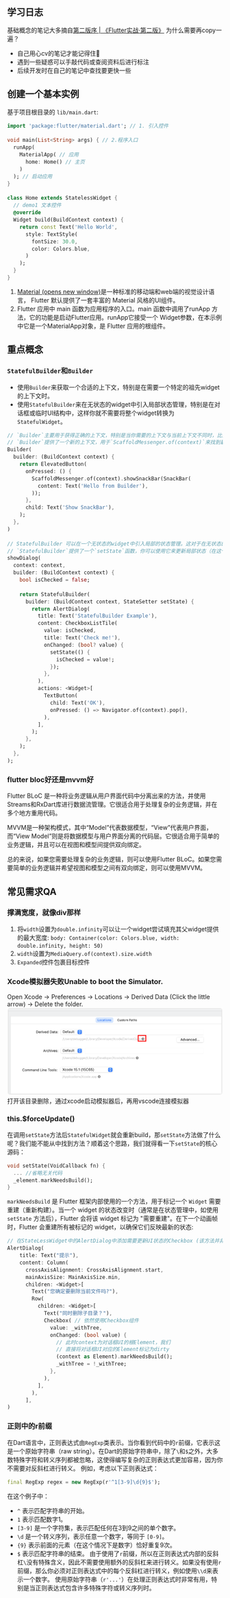## 学习日志
基础概念的笔记大多摘自[第二版序 | 《Flutter实战·第二版》](https://book.flutterchina.club/)
为什么需要再copy一遍？
- 自己用心cv的笔记才能记得住🐶
- 遇到一些疑惑可以手敲代码或查阅资料后进行标注
- 后续开发时在自己的笔记中查找要更快一些

## 创建一个基本实例
基于项目根目录的 `lib/main.dart`:
```dart
import 'package:flutter/material.dart'; // 1. 引入控件

void main(List<String> args) { // 2.程序入口
  runApp(
    MaterialApp( // 应用
      home: Home() // 主页
    )
  ); // 启动应用
}

class Home extends StatelessWidget {
  // demo1 文本控件
  @override
  Widget build(BuildContext context) {
    return const Text('Hello World',
      style: TextStyle(
        fontSize: 30.0,
        color: Colors.blue,
      )
    );
  }
}
```
1. [Material (opens new window)](https://material.io/guidelines/)是一种标准的移动端和web端的视觉设计语言， Flutter 默认提供了一套丰富的 Material 风格的UI组件。
2. Flutter 应用中 main 函数为应用程序的入口。main 函数中调用了runApp 方法，它的功能是启动Flutter应用。runApp它接受一个 Widget参数，在本示例中它是一个MaterialApp对象，是 Flutter 应用的根组件。

## 重点概念
### `StatefulBuilder`和`Builder`
- 使用`Builder`来获取一个合适的上下文，特别是在需要一个特定的祖先widget的上下文时。
- 使用`StatefulBuilder`来在无状态的widget中引入局部状态管理，特别是在对话框或临时UI结构中，这样你就不需要将整个widget转换为`StatefulWidget`。
```dart
// `Builder`主要用于获得正确的上下文，特别是当你需要的上下文与当前上下文不同时，比如在`Scaffold`中使用`context`来显示`SnackBar`时
// `Builder`提供了一个新的上下文，用于`ScaffoldMessenger.of(context)`来找到最近的`Scaffold`祖先
Builder(
  builder: (BuildContext context) {
    return ElevatedButton(
      onPressed: () {
        ScaffoldMessenger.of(context).showSnackBar(SnackBar(
          content: Text('Hello from Builder'),
        ));
      },
      child: Text('Show SnackBar'),
    );
  },
)

// StatefulBuilder 可以在一个无状态的widget中引入局部的状态管理。这对于在无状态的对话框或底部表单中添加状态非常有用，而不必将整个widget转换为`StatefulWidget`。
// `StatefulBuilder`提供了一个`setState`函数，你可以使用它来更新局部状态（在这个例子中是复选框的选中状态），并且只重建包含在`StatefulBuilder`中的widget，而不是整个对话框
showDialog(
  context: context,
  builder: (BuildContext context) {
    bool isChecked = false;

    return StatefulBuilder(
      builder: (BuildContext context, StateSetter setState) {
        return AlertDialog(
          title: Text('StatefulBuilder Example'),
          content: CheckboxListTile(
            value: isChecked,
            title: Text('Check me!'),
            onChanged: (bool? value) {
              setState(() {
                isChecked = value!;
              });
            },
          ),
          actions: <Widget>[
            TextButton(
              child: Text('OK'),
              onPressed: () => Navigator.of(context).pop(),
            ),
          ],
        );
      },
    );
  },
);
```

### flutter bloc好还是mvvm好
Flutter BLoC 是一种将业务逻辑从用户界面代码中分离出来的方法，并使用Streams和RxDart库进行数据流管理。它很适合用于处理复杂的业务逻辑，并在多个地方重用代码。

MVVM是一种架构模式，其中“Model”代表数据模型，“View”代表用户界面，而“View Model”则是将数据模型与用户界面分离的代码层。它很适合用于简单的业务逻辑，并且可以在视图和模型间提供双向绑定。

总的来说，如果您需要处理复杂的业务逻辑，则可以使用Flutter BLoC。如果您需要简单的业务逻辑并希望视图和模型之间有双向绑定，则可以使用MVVM。

## 常见需求QA
### 撑满宽度，就像div那样
1. 将`width`设置为`double.infinity`可以让一个widget尝试填充其父widget提供的最大宽度: `body: Container(color: Colors.blue, width: double.infinity, height: 50)`
2. `width`设置为`MediaQuery.of(context).size.width`
3. `Expanded`控件包裹目标控件
### Xcode模拟器失败Unable to boot the Simulator.
Open Xcode -> Preferences -> Locations -> Derived Data (Click the little arrow) -> Delete the folder.
![](../../static/docs/Pasted%20image%2020240219112345.png)
打开该目录删除，通过xcode启动模拟器后，再用vscode连接模拟器

### this.$forceUpdate()
在调用`setState`方法后`StatefulWidget`就会重新build，那`setState`方法做了什么呢？我们能不能从中找到方法？顺着这个思路，我们就得看一下`setState`的核心源码：
```dart
void setState(VoidCallback fn) {
  ... //省略无关代码
  _element.markNeedsBuild();
}
```
`markNeedsBuild` 是 Flutter 框架内部使用的一个方法，用于标记一个 `Widget` 需要重建（重新构建）。当一个 widget 的状态改变时（通常是在状态管理中，如使用 `setState` 方法后），Flutter 会将该 widget 标记为 "需要重建"。在下一个动画帧时，Flutter 会重建所有被标记的 widget，以确保它们反映最新的状态:
```dart
// 在StateLessWidget中的AlertDialog中添加需要更新UI状态的Checkbox (该方法并非最优，推荐使用StatefulBuilder)
AlertDialog(
	title: Text("提示"),
	content: Column(
	  crossAxisAlignment: CrossAxisAlignment.start,
	  mainAxisSize: MainAxisSize.min,
	  children: <Widget>[
		Text("您确定要删除当前文件吗?"),
		Row(
		  children: <Widget>[
			Text("同时删除子目录？"),
			Checkbox( // 依然使用Checkbox组件
			  value: _withTree,
			  onChanged: (bool value) {
				// 此时context为对话框UI的根Element，我们 
				// 直接将对话框UI对应的Element标记为dirty
				(context as Element).markNeedsBuild();
				_withTree = !_withTree;
			  },
			),
		  ],
		),
	  ],
)
```

### 正则中的r前缀
在Dart语言中，正则表达式由`RegExp`类表示。当你看到代码中的`r`前缀，它表示这是一个原始字符串（raw string）。在Dart的原始字符串中，除了`\`和`$`之外，大多数特殊字符和转义序列都被忽略，这使得编写复杂的正则表达式更加容易，因为你不需要对反斜杠进行转义。
例如，考虑以下正则表达式：
```dart
final RegExp regex = new RegExp(r'^1[3-9]\d{9}$');
```
在这个例子中：
- `^` 表示匹配字符串的开始。
- `1` 表示匹配数字1。
- `[3-9]` 是一个字符集，表示匹配任何在3到9之间的单个数字。
- `\d` 是一个转义序列，表示任意一个数字，等同于 `[0-9]`。
- `{9}` 表示前面的元素（在这个情况下是数字）恰好重复9次。
- `$` 表示匹配字符串的结束。
由于使用了`r`前缀，所以在正则表达式内部的反斜杠`\`没有特殊含义，因此不需要使用额外的反斜杠来进行转义。如果没有使用`r`前缀，那么你必须对正则表达式中的每个反斜杠进行转义，例如使用`\\d`来表示一个数字。
使用原始字符串（`r'...'`）在处理正则表达式时非常有用，特别是当正则表达式包含许多特殊字符或转义序列时。